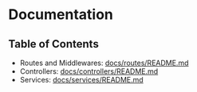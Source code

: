 # Documentation

## Table of Contents

- Routes and Middlewares: [docs/routes/README.md](docs/routes/README.md)
- Controllers: [docs/controllers/README.md](docs/controllers/README.md)
- Services: [docs/services/README.md](docs/services/README.md)
